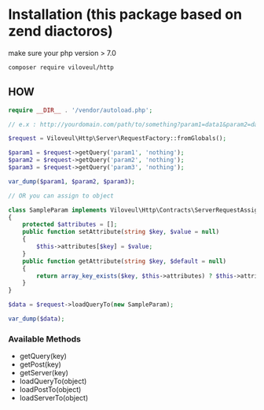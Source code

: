

# Installation (this package based on zend diactoros)

make sure your php version > 7.0

```bash
composer require viloveul/http
```

## HOW

```php
require __DIR__ . '/vendor/autoload.php';

// e.x : http://yourdomain.com/path/to/something?param1=data1&param2=data2

$request = Viloveul\Http\Server\RequestFactory::fromGlobals();

$param1 = $request->getQuery('param1', 'nothing');
$param2 = $request->getQuery('param2', 'nothing');
$param3 = $request->getQuery('param3', 'nothing');

var_dump($param1, $param2, $param3);

// OR you can assign to object

class SampleParam implements Viloveul\Http\Contracts\ServerRequestAssignment
{
	protected $attributes = [];
	public function setAttribute(string $key, $value = null)
	{
		$this->attributes[$key] = $value;
	}
	public function getAttribute(string $key, $default = null)
	{
		return array_key_exists($key, $this->attributes) ? $this->attributes[$key] : $default;
	}
}

$data = $request->loadQueryTo(new SampleParam);

var_dump($data);

```
### Available Methods
- getQuery(key)
- getPost(key)
- getServer(key)
- loadQueryTo(object)
- loadPostTo(object)
- loadServerTo(object)